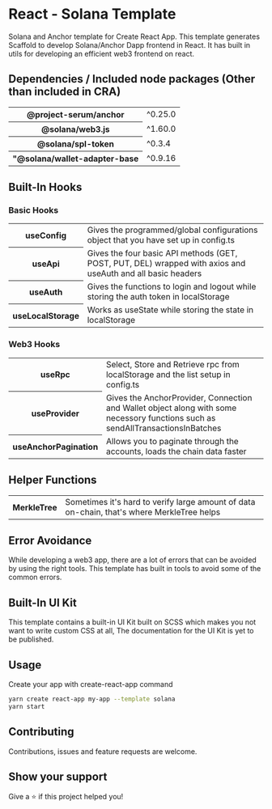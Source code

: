 <h1>React - Solana Template</h1>
<p>Solana and Anchor template for Create React App. This template generates Scaffold to develop Solana/Anchor Dapp frontend in React. It has built in utils for developing an efficient web3 frontend on react.</p>

<h2>Dependencies / Included node packages (Other than included in CRA) </h2>
<table>
  <tr>
    <th>@project-serum/anchor</th>
    <td>^0.25.0</td>
  </tr>
  <tr>
    <th>@solana/web3.js</th>
    <td>^1.60.0</td>
  </tr>
  <tr>
    <th>@solana/spl-token</th>
    <td>^0.3.4</td>
  </tr>
  <tr>
    <th>"@solana/wallet-adapter-base</th>
    <td>^0.9.16</td>
  </tr>
</table>

<h2>Built-In Hooks</h2>

<h3>Basic Hooks</h3>
<table>
  <tr>
    <th>useConfig</th>
    <td>Gives the programmed/global configurations object that you have set up in config.ts</td>
  </tr>
  <tr>
    <th>useApi</th>
    <td>Gives the four basic API methods (GET, POST, PUT, DEL) wrapped with axios and useAuth and all basic headers</td>
  </tr>
  <tr>
    <th>useAuth</th>
    <td>Gives the functions to login and logout while storing the auth token in localStorage</td>
  </tr>
  <tr>
    <th>useLocalStorage</th>
    <td>Works as useState while storing the state in localStorage</td>
  </tr>
</table>

<h3>Web3 Hooks</h3>
<table>
  <tr>
    <th>useRpc</th>
    <td>Select, Store and Retrieve rpc from localStorage and the list setup in config.ts</td>
  </tr>
  <tr>
    <th>useProvider</th>
    <td>Gives the AnchorProvider, Connection and Wallet object along with some necessory functions such as sendAllTransactionsInBatches</td>
  </tr>
  <tr>
    <th>useAnchorPagination</th>
    <td>Allows you to paginate through the accounts, loads the chain data faster</td>
  </tr>
</table>

<h2>Helper Functions</h2>
<table>
  <tr>
    <th>MerkleTree</th>
    <td>Sometimes it's hard to verify large amount of data on-chain, that's where MerkleTree helps</td>
  </tr>
</table>

<h2>Error Avoidance</h2>
<p>While developing a web3 app, there are a lot of errors that can be avoided by using the right tools. This template has built in tools to avoid some of the common errors.</p>

<h2>Built-In UI Kit</h2>
<p>This template contains a built-in UI Kit built on SCSS which makes you not want to write custom CSS at all, The documentation for the UI Kit is yet to be published.</p>

<h2>Usage</h2>
<p>Create your app with create-react-app command</p>

```bash
yarn create react-app my-app --template solana
yarn start
```



<h2>Contributing</h2>
<p>Contributions, issues and feature requests are welcome.</p>

<h2>Show your support</h2>
<p>Give a ⭐️ if this project helped you!</p>

